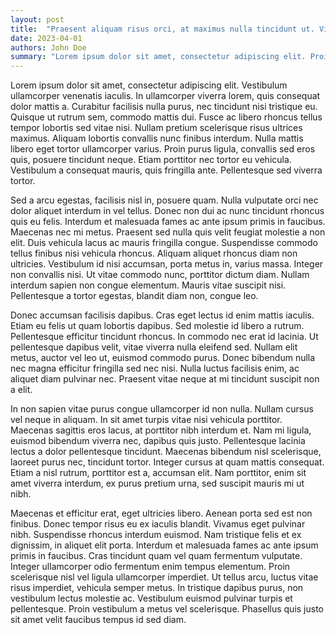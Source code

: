 ```yaml
---
layout: post
title:  "Praesent aliquam risus orci, at maximus nulla tincidunt ut. Vivamus finibus odio id hendrerit euismod"
date: 2023-04-01
authors: John Doe
summary: "Lorem ipsum dolor sit amet, consectetur adipiscing elit. Proin id consequat purus, vel auctor nibh. Ut tristique sed magna ut ornare. Pellentesque finibus tellus eget dapibus malesuada. Morbi euismod vulputate orci, sed vehicula turpis tristique eu. Integer eget vulputate dolor, ac efficitur orci."
---
```


Lorem ipsum dolor sit amet, consectetur adipiscing elit. Vestibulum ullamcorper venenatis iaculis. In ullamcorper viverra lorem, quis consequat dolor mattis a. Curabitur facilisis nulla purus, nec tincidunt nisi tristique eu. Quisque ut rutrum sem, commodo mattis dui. Fusce ac libero rhoncus tellus tempor lobortis sed vitae nisi. Nullam pretium scelerisque risus ultrices maximus. Aliquam lobortis convallis nunc finibus interdum. Nulla mattis libero eget tortor ullamcorper varius. Proin purus ligula, convallis sed eros quis, posuere tincidunt neque. Etiam porttitor nec tortor eu vehicula. Vestibulum a consequat mauris, quis fringilla ante. Pellentesque sed viverra tortor.

Sed a arcu egestas, facilisis nisl in, posuere quam. Nulla vulputate orci nec dolor aliquet interdum in vel tellus. Donec non dui ac nunc tincidunt rhoncus quis eu felis. Interdum et malesuada fames ac ante ipsum primis in faucibus. Maecenas nec mi metus. Praesent sed nulla quis velit feugiat molestie a non elit. Duis vehicula lacus ac mauris fringilla congue. Suspendisse commodo tellus finibus nisi vehicula rhoncus. Aliquam aliquet rhoncus diam non ultricies. Vestibulum id nisi accumsan, porta metus in, varius massa. Integer non convallis nisi. Ut vitae commodo nunc, porttitor dictum diam. Nullam interdum sapien non congue elementum. Mauris vitae suscipit nisi. Pellentesque a tortor egestas, blandit diam non, congue leo.

Donec accumsan facilisis dapibus. Cras eget lectus id enim mattis iaculis. Etiam eu felis ut quam lobortis dapibus. Sed molestie id libero a rutrum. Pellentesque efficitur tincidunt rhoncus. In commodo nec erat id lacinia. Ut pellentesque dapibus velit, vitae viverra nulla eleifend sed. Nullam elit metus, auctor vel leo ut, euismod commodo purus. Donec bibendum nulla nec magna efficitur fringilla sed nec nisi. Nulla luctus facilisis enim, ac aliquet diam pulvinar nec. Praesent vitae neque at mi tincidunt suscipit non a elit.

In non sapien vitae purus congue ullamcorper id non nulla. Nullam cursus vel neque in aliquam. In sit amet turpis vitae nisi vehicula porttitor. Maecenas sagittis eros lacus, at porttitor nibh interdum et. Nam mi ligula, euismod bibendum viverra nec, dapibus quis justo. Pellentesque lacinia lectus a dolor pellentesque tincidunt. Maecenas bibendum nisl scelerisque, laoreet purus nec, tincidunt tortor. Integer cursus at quam mattis consequat. Etiam a nisl rutrum, porttitor est a, accumsan elit. Nam porttitor, enim sit amet viverra interdum, ex purus pretium urna, sed suscipit mauris mi ut nibh.

Maecenas et efficitur erat, eget ultricies libero. Aenean porta sed est non finibus. Donec tempor risus eu ex iaculis blandit. Vivamus eget pulvinar nibh. Suspendisse rhoncus interdum euismod. Nam tristique felis et ex dignissim, in aliquet elit porta. Interdum et malesuada fames ac ante ipsum primis in faucibus. Cras tincidunt quam vel quam fermentum vulputate. Integer ullamcorper odio fermentum enim tempus elementum. Proin scelerisque nisl vel ligula ullamcorper imperdiet. Ut tellus arcu, luctus vitae risus imperdiet, vehicula semper metus. In tristique dapibus purus, non vestibulum lectus molestie ac. Vestibulum euismod pulvinar turpis et pellentesque. Proin vestibulum a metus vel scelerisque. Phasellus quis justo sit amet velit faucibus tempus id sed diam. 
